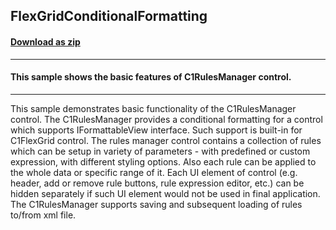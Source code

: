 ## FlexGridConditionalFormatting
#### [Download as zip](https://minhaskamal.github.io/DownGit/#/home?url=https://github.com/GrapeCity/ComponentOne-WinForms-Samples/tree/master/NetFramework\RulesManager\CS\FlexGridConditionalFormatting)
____
#### This sample shows the basic features of C1RulesManager control.
____
This sample demonstrates basic functionality of the C1RulesManager control. The C1RulesManager provides a conditional formatting for a control which supports IFormattableView interface. Such support is built-in for C1FlexGrid control. The rules manager control contains a collection of rules which can be setup in variety of parameters - with predefined or custom expression, with different styling options. Also each rule can be applied to the whole data or specific range of it. Each UI element of control (e.g. header, add or remove rule buttons, rule expression editor, etc.) can be hidden separately if such UI element would not be used in final application. The C1RulesManager supports saving and subsequent loading of rules to/from xml file. 